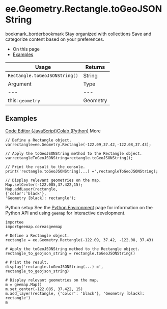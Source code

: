  
#  ee.Geometry.Rectangle.toGeoJSONString
bookmark_borderbookmark Stay organized with collections  Save and categorize content based on your preferences.
  * On this page
  * [Examples](https://developers.google.com/earth-engine/apidocs/ee-geometry-rectangle-togeojsonstring#examples)


Usage | Returns  
---|---  
`Rectangle.toGeoJSONString()` | String  
Argument | Type | Details  
---|---|---  
this: `geometry` | Geometry | The Geometry instance.  
## Examples
[Code Editor (JavaScript)](https://developers.google.com/earth-engine/apidocs/ee-geometry-rectangle-togeojsonstring#code-editor-javascript-sample)[Colab (Python)](https://developers.google.com/earth-engine/apidocs/ee-geometry-rectangle-togeojsonstring#colab-python-sample) More
```
// Define a Rectangle object.
varrectangle=ee.Geometry.Rectangle(-122.09,37.42,-122.08,37.43);

// Apply the toGeoJSONString method to the Rectangle object.
varrectangleToGeoJSONString=rectangle.toGeoJSONString();

// Print the result to the console.
print('rectangle.toGeoJSONString(...) =',rectangleToGeoJSONString);

// Display relevant geometries on the map.
Map.setCenter(-122.085,37.422,15);
Map.addLayer(rectangle,
{'color':'black'},
'Geometry [black]: rectangle');
```
Python setup
See the [ Python Environment](https://developers.google.com/earth-engine/guides/python_install) page for information on the Python API and using `geemap` for interactive development.
```
importee
importgeemap.coreasgeemap
```
```
# Define a Rectangle object.
rectangle = ee.Geometry.Rectangle(-122.09, 37.42, -122.08, 37.43)

# Apply the toGeoJSONString method to the Rectangle object.
rectangle_to_geojson_string = rectangle.toGeoJSONString()

# Print the result.
display('rectangle.toGeoJSONString(...) =', rectangle_to_geojson_string)

# Display relevant geometries on the map.
m = geemap.Map()
m.set_center(-122.085, 37.422, 15)
m.add_layer(rectangle, {'color': 'black'}, 'Geometry [black]: rectangle')
m
```

